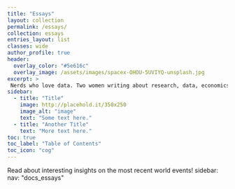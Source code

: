 ```yaml
---
title: "Essays"
layout: collection
permalink: /essays/
collection: essays
entries_layout: list
classes: wide
author_profile: true
header:
  overlay_color: "#5e616c"
  overlay_image: /assets/images/spacex-OHOU-5UVIYQ-unsplash.jpg
excerpt: >
 Nerds who love data. Two women writing about research, data, economics and climate.<br />
sidebar:
  - title: "Title"
    image: http://placehold.it/350x250
    image_alt: "image"
    text: "Some text here."
  - title: "Another Title"
    text: "More text here."
toc: true
toc_label: "Table of Contents"
toc_icon: "cog"
---
```


Read about interesting insights on the most recent world events!
sidebar:
  nav: "docs_essays"
